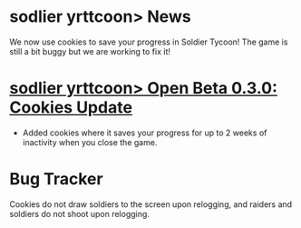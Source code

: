 # sodlier yrttcoon> News
We now use cookies to save your progress in Soldier Tycoon! The game is still a bit buggy but we are working to fix it!

# [sodlier yrttcoon> Open Beta 0.3.0: Cookies Update](https://gcreeper00.github.io/Soldier-Tycoon/)
- Added cookies where it saves your progress for up to 2 weeks of inactivity when you close the game.

# Bug Tracker
Cookies do not draw soldiers to the screen upon relogging, and raiders and soldiers do not shoot upon relogging.
